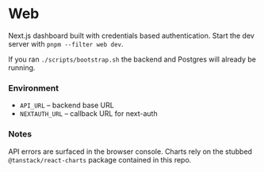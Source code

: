 # Web

Next.js dashboard built with credentials based authentication. Start the dev server with `pnpm --filter web dev`.

If you ran `./scripts/bootstrap.sh` the backend and Postgres will already be running.

### Environment

- `API_URL` – backend base URL
- `NEXTAUTH_URL` – callback URL for next-auth

### Notes

API errors are surfaced in the browser console. Charts rely on the stubbed `@tanstack/react-charts` package contained in this repo.
